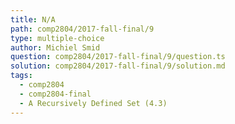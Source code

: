```yaml
---
title: N/A
path: comp2804/2017-fall-final/9
type: multiple-choice
author: Michiel Smid
question: comp2804/2017-fall-final/9/question.ts
solution: comp2804/2017-fall-final/9/solution.md
tags:
  - comp2804
  - comp2804-final
  - A Recursively Defined Set (4.3)
---
```

